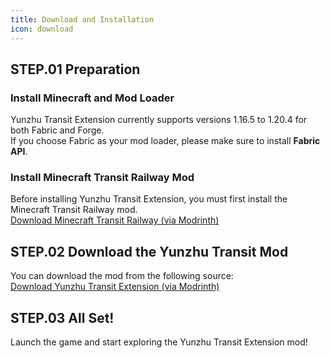 ```yaml
---
title: Download and Installation
icon: download
---
```


## STEP.01 Preparation

### Install Minecraft and Mod Loader

Yunzhu Transit Extension currently supports versions 1.16.5 to 1.20.4 for both Fabric and Forge.  
If you choose Fabric as your mod loader, please make sure to install **Fabric API**.

### Install Minecraft Transit Railway Mod

Before installing Yunzhu Transit Extension, you must first install the Minecraft Transit Railway mod.  
[Download Minecraft Transit Railway (via Modrinth)](https://modrinth.com/mod/minecraft-transit-railway)

## STEP.02 Download the Yunzhu Transit Mod

You can download the mod from the following source:  
[Download Yunzhu Transit Extension (via Modrinth)](https://modrinth.com/mod/yunzhu-transit-extension)

## STEP.03 All Set!

Launch the game and start exploring the Yunzhu Transit Extension mod!
